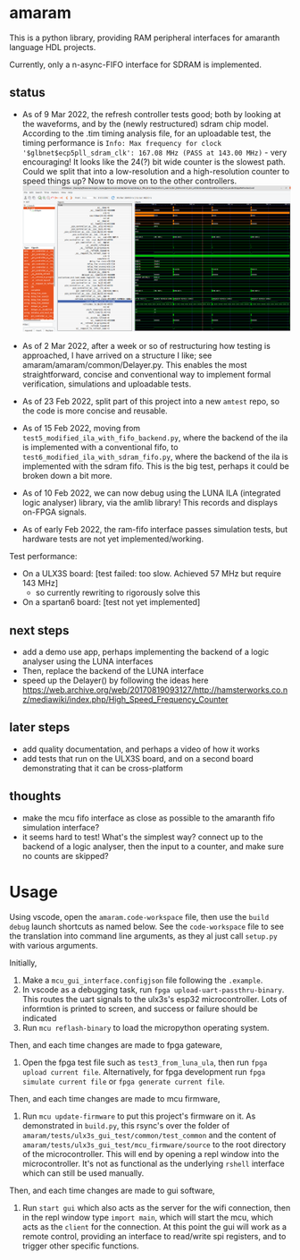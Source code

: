 # amaram

This is a python library, providing RAM peripheral interfaces for amaranth language HDL projects.

Currently, only a n-async-FIFO interface for SDRAM is implemented.

## status

- As of 9 Mar 2022, the refresh controller tests good; both by looking at the waveforms, and by the (newly restructured) sdram chip model. According to the .tim timing analysis file, for an uploadable test, the timing performance is `Info: Max frequency for clock '$glbnet$ecp5pll_sdram_clk': 167.08 MHz (PASS at 143.00 MHz)` - very encouraging! It looks like the 24(?) bit wide counter is the slowest path. Could we split that into a low-resolution and a high-resolution counter to speed things up? Now to move on to the other controllers.
![](doc/refresh_model_works.png)

- As of 2 Mar 2022, after a week or so of restructuring how testing is approached, I have arrived on a structure I like; see amaram/amaram/common/Delayer.py. This enables the most straightforward, concise and conventional way to implement formal verification, simulations and uploadable tests.

- As of 23 Feb 2022, split part of this project into a new `amtest` repo, so the code is more concise and reusable.

- As of 15 Feb 2022, moving from `test5_modified_ila_with_fifo_backend.py`, where the backend of the ila is implemented with a conventional fifo, to `test6_modified_ila_with_sdram_fifo.py`, where the backend of the ila is implemented with the sdram fifo. This is the big test, perhaps it could be broken down a bit more.

- As of 10 Feb 2022, we can now debug using the LUNA ILA (integrated logic analyser) library, via the amlib library! This records and displays on-FPGA signals.

- As of early Feb 2022, the ram-fifo interface passes simulation tests, but hardware tests are not yet implemented/working.


Test performance:

- On a ULX3S board: [test failed: too slow. Achieved 57 MHz but require 143 MHz]
	- so currently rewriting to rigorously solve this
- On a spartan6 board: [test not yet implemented]

## next steps
- add a demo use app, perhaps implementing the backend of a logic analyser using the LUNA interfaces
- Then, replace the backend of the LUNA interface
- speed up the Delayer() by following the ideas here https://web.archive.org/web/20170819093127/http://hamsterworks.co.nz/mediawiki/index.php/High_Speed_Frequency_Counter

## later steps
- add quality documentation, and perhaps a video of how it works
- add tests that run on the ULX3S board, and on a second board demonstrating that it can be cross-platform

## thoughts
- make the mcu fifo interface as close as possible to the amaranth fifo simulation interface?
- it seems hard to test! What's the simplest way? connect up to the backend of a logic analyser, then the input to a counter, and make sure no counts are skipped?



# Usage

Using vscode, open the `amaram.code-workspace` file, then use the `build debug` launch shortcuts as named below. See the `code-workspace` file to see the translation into command line arguments, as they al just call `setup.py` with various arguments.

Initially,

1. Make a `mcu_gui_interface.configjson` file following the `.example`.
2. In vscode as a debugging task, run `fpga upload-uart-passthru-binary`. This routes the uart signals to the ulx3s's esp32 microcontroller. Lots of informtion is printed to screen, and success or failure should be indicated
3. Run `mcu reflash-binary` to load the micropython operating system.

Then, and each time changes are made to fpga gateware,

1. Open the fpga test file such as `test3_from_luna_ula`, then run `fpga upload current file`. Alternatively, for fpga development run `fpga simulate current file` or `fpga generate current file`.

Then, and each time changes are made to mcu firmware,

1. Run `mcu update-firmware` to put this project's firmware on it. As demonstrated in `build.py`, this rsync's over the folder of `amaram/tests/ulx3s_gui_test/common/test_common` and the content of `amaram/tests/ulx3s_gui_test/mcu_firmware/source` to the root directory of the microcontroller. This will end by opening a repl window into the microcontroller. It's not as functional as the underlying `rshell` interface which can still be used manually.

Then, and each time changes are made to gui software,

1. Run `start gui` which also acts as the server for the wifi connection, then in the repl window type `import main`, which will start the mcu, which acts as the `client` for the connection. At this point the gui will work as a remote control, providing an interface to read/write spi registers, and to trigger other specific functions.

